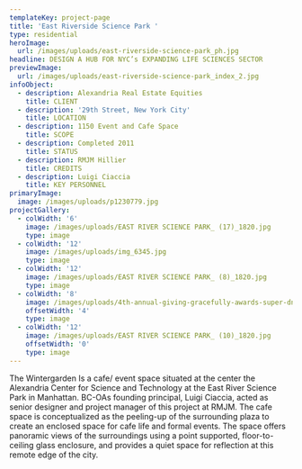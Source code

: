 ```yaml
---
templateKey: project-page
title: 'East Riverside Science Park '
type: residential
heroImage:
  url: /images/uploads/east-riverside-science-park_ph.jpg
headline: DESIGN A HUB FOR NYC’s EXPANDING LIFE SCIENCES SECTOR
previewImage:
  url: /images/uploads/east-riverside-science-park_index_2.jpg
infoObject:
  - description: Alexandria Real Estate Equities
    title: CLIENT
  - description: '29th Street, New York City'
    title: LOCATION
  - description: 1150 Event and Cafe Space
    title: SCOPE
  - description: Completed 2011
    title: STATUS
  - description: RMJM Hillier
    title: CREDITS
  - description: Luigi Ciaccia
    title: KEY PERSONNEL
primaryImage:
  image: /images/uploads/p1230779.jpg
projectGallery:
  - colWidth: '6'
    image: /images/uploads/EAST RIVER SCIENCE PARK_ (17)_1820.jpg
    type: image
  - colWidth: '12'
    image: /images/uploads/img_6345.jpg
    type: image
  - colWidth: '12'
    image: /images/uploads/EAST RIVER SCIENCE PARK_ (8)_1820.jpg
    type: image
  - colWidth: '8'
    image: /images/uploads/4th-annual-giving-gracefully-awards-super-dnea6uotjyzl.jpg
    offsetWidth: '4'
    type: image
  - colWidth: '12'
    image: /images/uploads/EAST RIVER SCIENCE PARK_ (10)_1820.jpg
    offsetWidth: '0'
    type: image
---
```

The Wintergarden Is a cafe/ event space situated at the center the Alexandria Center for Science and Technology at the East River Science Park in Manhattan. BC-OAs founding principal, Luigi Ciaccia, acted as senior designer and project manager of this project at RMJM. The cafe space is conceptualized as the peeling-up of the surrounding plaza to create an enclosed space for cafe life and formal events. The space offers panoramic views of the surroundings using a point supported, floor-to-ceiling glass enclosure, and provides a quiet space for reflection at this remote edge of the city.
